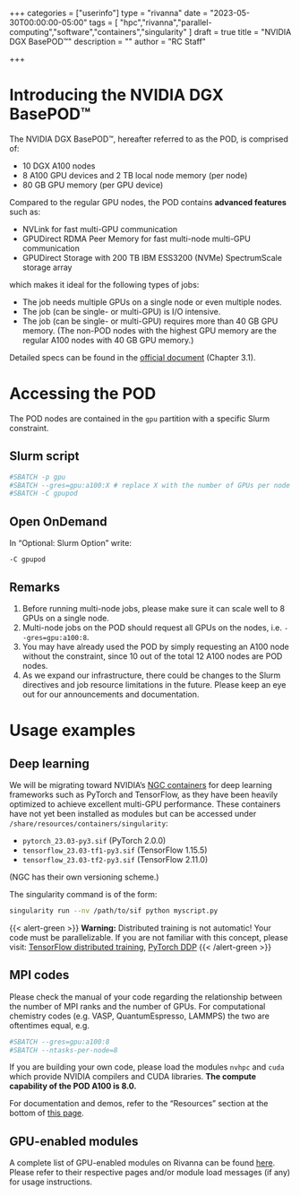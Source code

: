 +++
categories = ["userinfo"]
type = "rivanna"
date = "2023-05-30T00:00:00-05:00"
tags = [
    "hpc","rivanna","parallel-computing","software","containers","singularity"
]
draft = true
title = "NVIDIA DGX BasePOD™"
description = ""
author = "RC Staff"

+++

# Introducing the NVIDIA DGX BasePOD™

The NVIDIA DGX BasePOD™, hereafter referred to as the POD, is comprised of:
- 10 DGX A100 nodes
- 8 A100 GPU devices and 2 TB local node memory (per node)
- 80 GB GPU memory (per GPU device)

Compared to the regular GPU nodes, the POD contains **advanced features** such as:
- NVLink for fast multi-GPU communication
- GPUDirect RDMA Peer Memory for fast multi-node multi-GPU communication
- GPUDirect Storage with 200 TB IBM ESS3200 (NVMe) SpectrumScale storage array

which makes it ideal for the following types of jobs:
- The job needs multiple GPUs on a single node or even multiple nodes.
- The job (can be single- or multi-GPU) is I/O intensive.
- The job (can be single- or multi-GPU) requires more than 40 GB GPU memory. (The non-POD nodes with the highest GPU memory are the regular A100 nodes with 40 GB GPU memory.)

Detailed specs can be found in the [official document](https://docs.nvidia.com/dgx-basepod-reference-architecture-dgx-a100-and-dgx-h100.pdf) (Chapter 3.1).

# Accessing the POD

The POD nodes are contained in the `gpu` partition with a specific Slurm constraint.

## Slurm script

```bash
#SBATCH -p gpu
#SBATCH --gres=gpu:a100:X # replace X with the number of GPUs per node
#SBATCH -C gpupod
```

## Open OnDemand

In “Optional: Slurm Option” write:
```
-C gpupod
```

## Remarks
1. Before running multi-node jobs, please make sure it can scale well to 8 GPUs on a single node.
1. Multi-node jobs on the POD should request all GPUs on the nodes, i.e. `--gres=gpu:a100:8`.
1. You may have already used the POD by simply requesting an A100 node without the constraint, since 10 out of the total 12 A100 nodes are POD nodes.
1. As we expand our infrastructure, there could be changes to the Slurm directives and job resource limitations in the future. Please keep an eye out for our announcements and documentation.

# Usage examples

## Deep learning

We will be migrating toward NVIDIA’s [NGC containers](https://ngc.nvidia.com/) for deep learning frameworks such as PyTorch and TensorFlow, as they have been heavily optimized to achieve excellent multi-GPU performance. These containers have not yet been installed as modules but can be accessed under `/share/resources/containers/singularity`:

- `pytorch_23.03-py3.sif` (PyTorch 2.0.0)
- `tensorflow_23.03-tf1-py3.sif` (TensorFlow 1.15.5)
- `tensorflow_23.03-tf2-py3.sif` (TensorFlow 2.11.0)

(NGC has their own versioning scheme.)

The singularity command is of the form:

```bash
singularity run --nv /path/to/sif python myscript.py
```

{{< alert-green >}} **Warning:** Distributed training is not automatic! Your code must be parallelizable. If you are not familiar with this concept, please visit: [TensorFlow distributed training](https://www.tensorflow.org/guide/distributed_training), [PyTorch DDP](https://pytorch.org/docs/stable/notes/ddp.html)
{{< /alert-green >}}

## MPI codes

Please check the manual of your code regarding the relationship between the number of MPI ranks and the number of GPUs. For computational chemistry codes (e.g. VASP, QuantumEspresso, LAMMPS) the two are oftentimes equal, e.g.

```bash
#SBATCH --gres=gpu:a100:8
#SBATCH --ntasks-per-node=8
```

If you are building your own code, please load the modules `nvhpc` and `cuda` which provide NVIDIA compilers and CUDA libraries. **The compute capability of the POD A100 is 8.0.**

For documentation and demos, refer to the “Resources” section at the bottom of [this page](https://developer.nvidia.com/hpc-sdk).

## GPU-enabled modules

A complete list of GPU-enabled modules on Rivanna can be found [here](https://www.rc.virginia.edu/userinfo/rivanna/software/gpu/). Please refer to their respective pages and/or module load messages (if any) for usage instructions.

